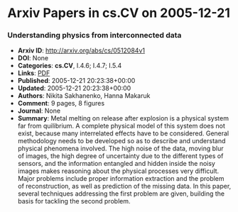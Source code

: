 # Arxiv Papers in cs.CV on 2005-12-21
### Understanding physics from interconnected data
- **Arxiv ID**: http://arxiv.org/abs/cs/0512084v1
- **DOI**: None
- **Categories**: **cs.CV**, I.4.6; I.4.7; I.5.4
- **Links**: [PDF](http://arxiv.org/pdf/cs/0512084v1)
- **Published**: 2005-12-21 20:23:38+00:00
- **Updated**: 2005-12-21 20:23:38+00:00
- **Authors**: Nikita Sakhanenko, Hanna Makaruk
- **Comment**: 9 pages, 8 figures
- **Journal**: None
- **Summary**: Metal melting on release after explosion is a physical system far from quilibrium. A complete physical model of this system does not exist, because many interrelated effects have to be considered. General methodology needs to be developed so as to describe and understand physical phenomena involved.   The high noise of the data, moving blur of images, the high degree of uncertainty due to the different types of sensors, and the information entangled and hidden inside the noisy images makes reasoning about the physical processes very difficult. Major problems include proper information extraction and the problem of reconstruction, as well as prediction of the missing data. In this paper, several techniques addressing the first problem are given, building the basis for tackling the second problem.




